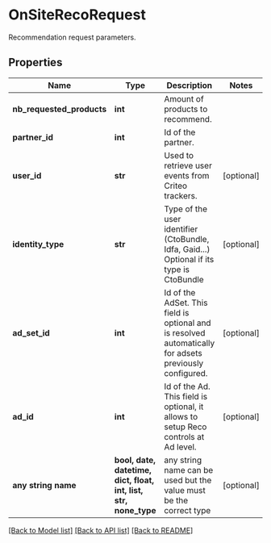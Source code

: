 # OnSiteRecoRequest

Recommendation request parameters.

## Properties
Name | Type | Description | Notes
------------ | ------------- | ------------- | -------------
**nb_requested_products** | **int** | Amount of products to recommend. | 
**partner_id** | **int** | Id of the partner. | 
**user_id** | **str** | Used to retrieve user events from Criteo trackers. | [optional] 
**identity_type** | **str** | Type of the user identifier (CtoBundle, Idfa, Gaid...)  Optional if its type is CtoBundle | [optional] 
**ad_set_id** | **int** | Id of the AdSet. This field is optional and is resolved automatically for adsets previously configured. | [optional] 
**ad_id** | **int** | Id of the Ad. This field is optional, it allows to setup Reco controls at Ad level. | [optional] 
**any string name** | **bool, date, datetime, dict, float, int, list, str, none_type** | any string name can be used but the value must be the correct type | [optional]

[[Back to Model list]](../README.md#documentation-for-models) [[Back to API list]](../README.md#documentation-for-api-endpoints) [[Back to README]](../README.md)


